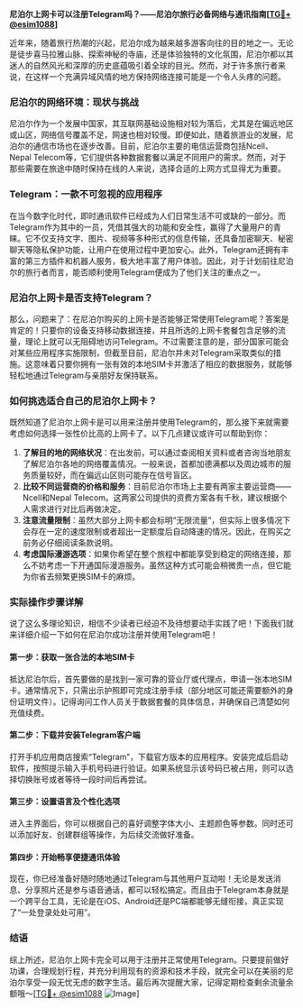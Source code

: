 **尼泊尔上网卡可以注册Telegram吗？——尼泊尔旅行必备网络与通讯指南[[TG💪+ @esim1088](https://t.me/s/esim1088)]**

近年来，随着旅行热潮的兴起，尼泊尔成为越来越多游客向往的目的地之一。无论是徒步喜马拉雅山脉、探索神秘的寺庙，还是体验独特的文化氛围，尼泊尔都以其迷人的自然风光和深厚的历史底蕴吸引着全球的目光。然而，对于许多旅行者来说，在这样一个充满异域风情的地方保持网络连接可能是一个令人头疼的问题。

### 尼泊尔的网络环境：现状与挑战

尼泊尔作为一个发展中国家，其互联网基础设施相对较为落后，尤其是在偏远地区或山区，网络信号覆盖不足，网速也相对较慢。即便如此，随着旅游业的发展，尼泊尔的通信市场也在逐步改善。目前，尼泊尔主要的电信运营商包括Ncell、Nepal Telecom等，它们提供各种数据套餐以满足不同用户的需求。然而，对于那些需要在旅途中随时保持在线的人来说，选择合适的上网方式显得尤为重要。

### Telegram：一款不可忽视的应用程序

在当今数字化时代，即时通讯软件已经成为人们日常生活不可或缺的一部分。而Telegram作为其中的一员，凭借其强大的功能和安全性，赢得了大量用户的青睐。它不仅支持文字、图片、视频等多种形式的信息传输，还具备加密聊天、秘密聊天等隐私保护功能，让用户在使用过程中更加安心。此外，Telegram还拥有丰富的第三方插件和机器人服务，极大地丰富了用户体验。因此，对于计划前往尼泊尔的旅行者而言，能否顺利使用Telegram便成为了他们关注的重点之一。

### 尼泊尔上网卡是否支持Telegram？

那么，问题来了：在尼泊尔购买的上网卡是否能够正常使用Telegram呢？答案是肯定的！只要你的设备支持移动数据连接，并且所选的上网卡套餐包含足够的流量，理论上就可以无阻碍地访问Telegram。不过需要注意的是，部分国家可能会对某些应用程序实施限制，但截至目前，尼泊尔并未对Telegram采取类似的措施。这意味着只要你拥有一张有效的本地SIM卡并激活了相应的数据服务，就能够轻松地通过Telegram与亲朋好友保持联系。

### 如何挑选适合自己的尼泊尔上网卡？

既然知道了尼泊尔上网卡是可以用来注册并使用Telegram的，那么接下来就需要考虑如何选择一张性价比高的上网卡了。以下几点建议或许可以帮助到你：

1. **了解目的地的网络状况**：在出发前，可以通过查阅相关资料或者咨询当地朋友了解尼泊尔各地的网络覆盖情况。一般来说，首都加德满都以及周边城市的服务质量较好，而在偏远山区则可能存在信号盲区。
2. **比较不同运营商的价格和服务**：目前尼泊尔市场上主要有两家主要运营商——Ncell和Nepal Telecom。这两家公司提供的资费方案各有千秋，建议根据个人需求进行对比后再做决定。
3. **注意流量限制**：虽然大部分上网卡都会标明“无限流量”，但实际上很多情况下会存在一定的速度限制或者超出一定额度后自动降速的情况。因此，在购买之前务必仔细阅读条款说明。
4. **考虑国际漫游选项**：如果你希望在整个旅程中都能享受到稳定的网络连接，那么不妨考虑一下开通国际漫游服务。虽然这种方式可能会稍微贵一点，但它能为你省去频繁更换SIM卡的麻烦。

### 实际操作步骤详解

说了这么多理论知识，相信不少读者已经迫不及待想要动手实践了吧！下面我们就来详细介绍一下如何在尼泊尔成功注册并使用Telegram吧！

#### 第一步：获取一张合法的本地SIM卡
抵达尼泊尔后，首先要做的是找到一家可靠的营业厅或代理点，申请一张本地SIM卡。通常情况下，只需出示护照即可完成注册手续（部分地区可能还需要额外的身份证明文件）。记得询问工作人员关于数据套餐的具体信息，并确保自己清楚如何充值续费。

#### 第二步：下载并安装Telegram客户端
打开手机应用商店搜索“Telegram”，下载官方版本的应用程序。安装完成后启动软件，按照提示输入手机号码进行验证。如果系统显示该号码已被占用，则可以选择切换账号或者等待一段时间后再尝试。

#### 第三步：设置语言及个性化选项
进入主界面后，你可以根据自己的喜好调整字体大小、主题颜色等参数。同时还可以添加好友、创建群组等操作，为后续交流做好准备。

#### 第四步：开始畅享便捷通讯体验
现在，你已经准备好随时随地通过Telegram与其他用户互动啦！无论是发送消息、分享照片还是参与语音通话，都可以轻松搞定。而且由于Telegram本身就是一个跨平台工具，无论是在iOS、Android还是PC端都能够无缝衔接，真正实现了“一处登录处处可用”。

### 结语

综上所述，尼泊尔上网卡完全可以用于注册并正常使用Telegram。只要提前做好功课，合理规划行程，并充分利用现有的资源和技术手段，就完全可以在美丽的尼泊尔享受一段无忧无虑的数字生活。最后再次提醒大家，记得定期检查剩余流量余额哦～[[TG💪+ @esim1088](https://t.me/s/esim1088) ![Image](https://i.postimg.cc/4NQfJmqS/Snipaste-2025-05-13-00-14-12.png)]